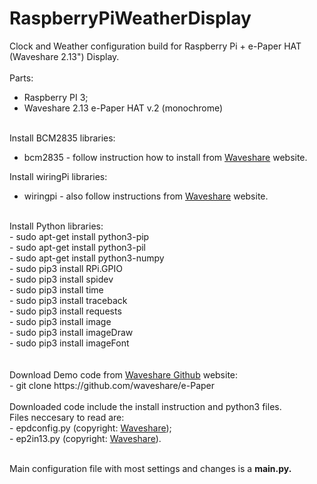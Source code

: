 # RaspberryPiWeatherDisplay
Clock and Weather configuration build for Raspberry Pi + e-Paper HAT (Waveshare 2.13") Display.  <br>
<br>
Parts:<br>
- Raspberry PI 3;<br>
- Waveshare 2.13 e-Paper HAT v.2 (monochrome)<br><br>

Install BCM2835 libraries:<br>
- bcm2835 - follow instruction how to install from <a href="https://www.waveshare.com/wiki/2.13inch_e-Paper_HAT">Waveshare</a> website.<br>

Install wiringPi libraries:<br>
- wiringpi - also follow instructions from <a href="https://www.waveshare.com/wiki/2.13inch_e-Paper_HAT">Waveshare</a> website.<br>
<br>
Install Python libraries:<br>
- sudo apt-get install python3-pip<br>
- sudo apt-get install python3-pil<br>
- sudo apt-get install python3-numpy<br>
- sudo pip3 install RPi.GPIO<br>
- sudo pip3 install spidev<br>
- sudo pip3 install time<br>
- sudo pip3 install traceback<br>
- sudo pip3 install requests<br>
- sudo pip3 install image<br>
- sudo pip3 install imageDraw<br>
- sudo pip3 install imageFont<br>
<br>
<br>
Download Demo code from <a href="https://github.com/waveshare/e-Paper">Waveshare Github</a> website:<br>
- git clone https://github.com/waveshare/e-Paper
<br><br>
Downloaded code include the install instruction and python3 files.<br>
Files neccesary to read are:<br>
- epdconfig.py (copyright: <a href="https://www.waveshare.com/wiki/2.13inch_e-Paper_HAT">Waveshare</a>);<br>
- ep2in13.py (copyright: <a href="https://www.waveshare.com/wiki/2.13inch_e-Paper_HAT">Waveshare</a>).<br><br>

Main configuration file with most settings and changes is a <b>main.py<b>.
